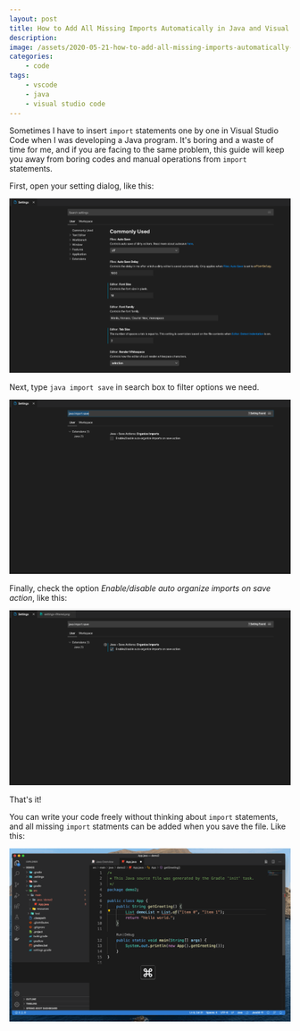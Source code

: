 ```yaml
---
layout: post
title: How to Add All Missing Imports Automatically in Java and Visual Studio Code
description:
image: /assets/2020-05-21-how-to-add-all-missing-imports-automatically-in-java-and-visual-studio-code/banner.jpg
categories:
    - code
tags:
    - vscode
    - java
    - visual studio code
---
```


Sometimes I have to insert `import` statements one by one in Visual Studio Code when I was developing a Java program. It's boring and a waste of time for me, and if you are facing to the same problem, this guide will keep you away from boring codes and manual operations from `import` statements.

First, open your setting dialog, like this:

![Settings](/assets/2020-05-21-how-to-add-all-missing-imports-automatically-in-java-and-visual-studio-code/settings-dialog.png)

Next, type `java import save` in search box to filter options we need.

![Filtered Settings](/assets/2020-05-21-how-to-add-all-missing-imports-automatically-in-java-and-visual-studio-code/settings-filtered.png)

Finally, check the option *Enable/disable auto organize imports on save action*, like this:

![Final Settings](/assets/2020-05-21-how-to-add-all-missing-imports-automatically-in-java-and-visual-studio-code/settings-final.png)

That's it!

You can write your code freely without thinking about `import` statements, and all missing `import` statments can be added when you save the file. Like this:

![Screenshot](/assets/2020-05-21-how-to-add-all-missing-imports-automatically-in-java-and-visual-studio-code/screenshot.gif)
